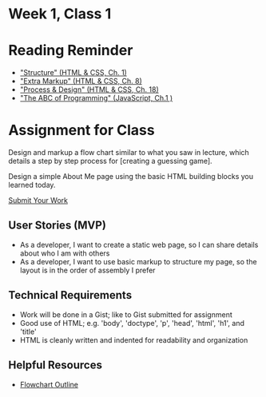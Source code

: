 # Week 1, Class 1

# Reading Reminder

* ["Structure" (HTML & CSS, Ch. 1)](https://canvas.instructure.com/courses/991898/assignments/4217448)
* ["Extra Markup" (HTML & CSS, Ch. 8)](https://canvas.instructure.com/courses/991898/assignments/4216998)
* ["Process & Design" (HTML & CSS, Ch. 18)](https://canvas.instructure.com/courses/991898/assignments/4221202)
* ["The ABC of Programming" (JavaScript, Ch.1 )](https://canvas.instructure.com/courses/991898/assignments/4216991)

# Assignment for Class

Design and markup a flow chart similar to what you saw in lecture, which details a step by step process for [creating a guessing game].

Design a simple About Me page using the basic HTML building blocks you learned today.

[Submit Your Work](https://canvas.instructure.com/courses/991898/assignments/4221089)


## User Stories (MVP)
 - As a developer, I want to create a static web page, so I can share details about who I am with others
 - As a developer, I want to use basic markup to structure my page, so the layout is in the order of assembly I prefer

## Technical Requirements
 - Work will be done in a Gist; like to Gist submitted for assignment
 - Good use of HTML; e.g. 'body', 'doctype', 'p', 'head', 'html', 'h1', and 'title'
 - HTML is cleanly written and indented for readability and organization

## Helpful Resources
- [Flowchart Outline](http://thoughtfullearning.com/inquireHSbook/pg18)
